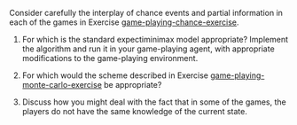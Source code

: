 

Consider carefully the interplay of chance events and partial
information in each of the games in
Exercise <a class="exerciseRef" href="{{ site.baseurl }}/game-playing-exercises/ex_4/">game-playing-chance-exercise</a>.<br>

1.  For which is the standard expectiminimax model appropriate?
    Implement the algorithm and run it in your game-playing agent, with
    appropriate modifications to the game-playing environment.<br>

2.  For which would the scheme described in
    Exercise <a href="#ex5.21">game-playing-monte-carlo-exercise</a> be
    appropriate?<br>

3.  Discuss how you might deal with the fact that in some of the games,
    the players do not have the same knowledge of the current state.<br>
